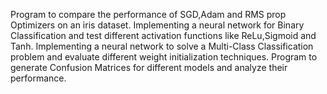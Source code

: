 Program to compare the performance of SGD,Adam and RMS prop Optimizers on an iris dataset.
Implementing a neural network for Binary Classification and test different activation functions like ReLu,Sigmoid and Tanh.
Implementing a neural network to solve a Multi-Class Classification problem and evaluate different weight initialization techniques.
Program to generate Confusion Matrices for different models and analyze their performance.
